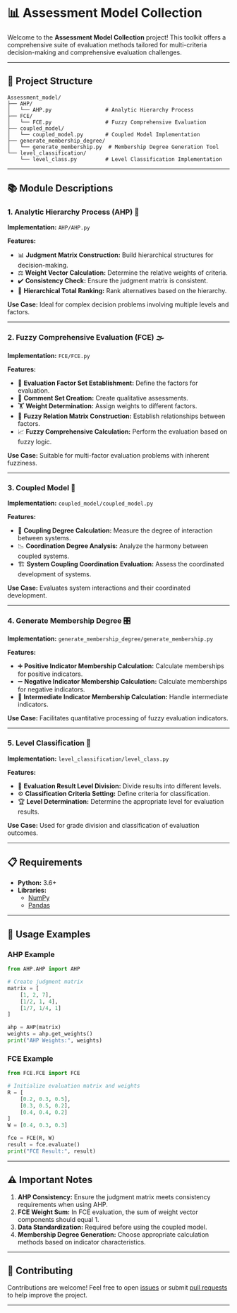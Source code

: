 # 📊 Assessment Model Collection

Welcome to the **Assessment Model Collection** project! This toolkit offers a comprehensive suite of evaluation methods tailored for multi-criteria decision-making and comprehensive evaluation challenges.

---

## 📁 Project Structure

```
Assessment_model/
├── AHP/
│   └── AHP.py                 # Analytic Hierarchy Process
├── FCE/
│   └── FCE.py                 # Fuzzy Comprehensive Evaluation
├── coupled_model/
│   └── coupled_model.py       # Coupled Model Implementation
├── generate_membership_degree/
│   └── generate_membership.py  # Membership Degree Generation Tool
└── level_classification/
    └── level_class.py         # Level Classification Implementation
```

---

## 📚 Module Descriptions

### 1. Analytic Hierarchy Process (AHP) 🧮
**Implementation:** `AHP/AHP.py`

**Features:**
- 📊 **Judgment Matrix Construction:** Build hierarchical structures for decision-making.
- ⚖️ **Weight Vector Calculation:** Determine the relative weights of criteria.
- ✔️ **Consistency Check:** Ensure the judgment matrix is consistent.
- 🥇 **Hierarchical Total Ranking:** Rank alternatives based on the hierarchy.

**Use Case:** Ideal for complex decision problems involving multiple levels and factors.

---

### 2. Fuzzy Comprehensive Evaluation (FCE) 🌫️
**Implementation:** `FCE/FCE.py`

**Features:**
- 📝 **Evaluation Factor Set Establishment:** Define the factors for evaluation.
- 💬 **Comment Set Creation:** Create qualitative assessments.
- 🏋️ **Weight Determination:** Assign weights to different factors.
- 🔗 **Fuzzy Relation Matrix Construction:** Establish relationships between factors.
- 📈 **Fuzzy Comprehensive Calculation:** Perform the evaluation based on fuzzy logic.

**Use Case:** Suitable for multi-factor evaluation problems with inherent fuzziness.

---

### 3. Coupled Model 🔗
**Implementation:** `coupled_model/coupled_model.py`

**Features:**
- 🔄 **Coupling Degree Calculation:** Measure the degree of interaction between systems.
- 📉 **Coordination Degree Analysis:** Analyze the harmony between coupled systems.
- 🏗️ **System Coupling Coordination Evaluation:** Assess the coordinated development of systems.

**Use Case:** Evaluates system interactions and their coordinated development.

---

### 4. Generate Membership Degree 🎛️
**Implementation:** `generate_membership_degree/generate_membership.py`

**Features:**
- ➕ **Positive Indicator Membership Calculation:** Calculate memberships for positive indicators.
- ➖ **Negative Indicator Membership Calculation:** Calculate memberships for negative indicators.
- 🔄 **Intermediate Indicator Membership Calculation:** Handle intermediate indicators.

**Use Case:** Facilitates quantitative processing of fuzzy evaluation indicators.

---

### 5. Level Classification 🏅
**Implementation:** `level_classification/level_class.py`

**Features:**
- 📂 **Evaluation Result Level Division:** Divide results into different levels.
- ⚙️ **Classification Criteria Setting:** Define criteria for classification.
- 🏆 **Level Determination:** Determine the appropriate level for evaluation results.

**Use Case:** Used for grade division and classification of evaluation outcomes.

---

## 📋 Requirements

- **Python:** 3.6+
- **Libraries:**
  - [NumPy](https://numpy.org/)
  - [Pandas](https://pandas.pydata.org/)

---

## 🚀 Usage Examples

### AHP Example

```python
from AHP.AHP import AHP

# Create judgment matrix
matrix = [
    [1, 2, 7],
    [1/2, 1, 4],
    [1/7, 1/4, 1]
]

ahp = AHP(matrix)
weights = ahp.get_weights()
print("AHP Weights:", weights)
```

### FCE Example

```python
from FCE.FCE import FCE

# Initialize evaluation matrix and weights
R = [
    [0.2, 0.3, 0.5],
    [0.3, 0.5, 0.2],
    [0.4, 0.4, 0.2]
]
W = [0.4, 0.3, 0.3]

fce = FCE(R, W)
result = fce.evaluate()
print("FCE Result:", result)
```

---

## ⚠️ Important Notes

1. **AHP Consistency:** Ensure the judgment matrix meets consistency requirements when using AHP.
2. **FCE Weight Sum:** In FCE evaluation, the sum of weight vector components should equal 1.
3. **Data Standardization:** Required before using the coupled model.
4. **Membership Degree Generation:** Choose appropriate calculation methods based on indicator characteristics.

---

## 🤝 Contributing

Contributions are welcome! Feel free to open [issues](#) or submit [pull requests](#) to help improve the project.

---

